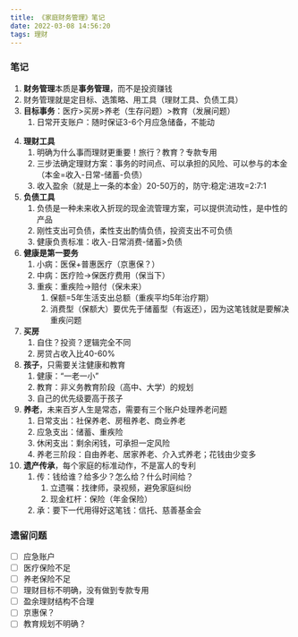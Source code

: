 ```yaml
---
title: 《家庭财务管理》笔记
date: 2022-03-08 14:56:20
tags: 理财
---
```

### 笔记
1. **财务管理**本质是**事务管理**，而不是投资赚钱
2. 财务管理就是定目标、选策略、用工具（理财工具、负债工具）
3. **目标事务**：医疗>买房>养老（生存问题）>教育（发展问题）
	1. 日常开支账户：随时保证3-6个月应急储备，不能动
<!-- more -->
4. **理财工具**
	1. 明确为什么事而理财更重要！旅行？教育？专款专用
	2. 三步法确定理财方案：事务的时间点、可以承担的风险、可以参与的本金（本金=收入-日常-储蓄-负债）
	3. 收入盈余（就是上一条的本金）20-50万的，防守:稳定:进攻=2:7:1
5. **负债工具**
	1. 负债是一种未来收入折现的现金流管理方案，可以提供流动性，是中性的产品
	2. 刚性支出可负债，柔性支出酌情负债，投资支出不可负债
	3. 健康负责标准：收入-日常消费-储蓄>负债
6. **健康是第一要务**
	1. 小病：医保+普惠医疗（京惠保？）
	2. 中病：医疗险->保医疗费用（保当下）
	3. 重疾：重疾险->赔付（保未来）
		1. 保额=5年生活支出总额（重疾平均5年治疗期）
		2. 消费型（保额大）要优先于储蓄型（有返还），因为这笔钱就是要解决重疾问题
7. **买房**
	1. 自住？投资？逻辑完全不同
	2. 房贷占收入比40-60%
8. **孩子**，只需要关注健康和教育
	1. 健康：“一老一小”
	2. 教育：非义务教育阶段（高中、大学）的规划
	3. 自己的优先级要高于孩子
9. **养老**，未来百岁人生是常态，需要有三个账户处理养老问题
	1. 日常支出：社保养老、房租养老、商业养老
	2. 应急支出：储蓄、重疾险
	3. 休闲支出：剩余闲钱，可承担一定风险
	4. 养老三阶段：自由养老、居家养老、介入式养老；花钱由少变多
10. **遗产传承**，每个家庭的标准动作，不是富人的专利
	1. 传：钱给谁？给多少？怎么给？什么时间给？
		1. 立遗嘱：找律师，录视频，避免家庭纠纷
		2. 现金杠杆：保险（年金保险）
	2. 承：要下一代用得好这笔钱：信托、慈善基金会

### 遗留问题
- [ ] 应急账户
- [ ] 医疗保险不足
- [ ] 养老保险不足
- [ ] 理财目标不明确，没有做到专款专用
- [ ] 盈余理财结构不合理
- [ ] 京惠保？
- [ ] 教育规划不明确？
